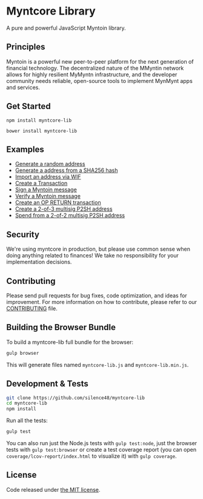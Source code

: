 Myntcore Library
=======

A pure and powerful JavaScript Myntoin library.

## Principles

Myntoin is a powerful new peer-to-peer platform for the next generation of financial technology. The decentralized nature of the MMyntin network allows for highly resilient MyMyntn infrastructure, and the developer community needs reliable, open-source tools to implement MynMynt apps and services.

## Get Started

```
npm install myntcore-lib
```

```
bower install myntcore-lib
```

## Examples

* [Generate a random address](https://github.com/silence48/myntcore-lib/blob/master/docs/examples.md#generate-a-random-address)
* [Generate a address from a SHA256 hash](https://github.com/silence48/myntcore-lib/blob/master/docs/examples.md#generate-a-address-from-a-sha256-hash)
* [Import an address via WIF](https://github.com/silence48/myntcore-lib/blob/master/docs/examples.md#import-an-address-via-wif)
* [Create a Transaction](https://github.com/silence48/myntcore-lib/blob/master/docs/examples.md#create-a-transaction)
* [Sign a Myntoin message](https://github.com/silence48/myntcore-lib/blob/master/docs/examples.md#sign-a-myntcoin-message)
* [Verify a Myntoin message](https://github.com/silence48/myntcore-lib/blob/master/docs/examples.md#verify-a-myntcoin-message)
* [Create an OP RETURN transaction](https://github.com/silence48/myntcore-lib/blob/master/docs/examples.md#create-an-op-return-transaction)
* [Create a 2-of-3 multisig P2SH address](https://github.com/silence48/myntcore-lib/blob/master/docs/examples.md#create-a-2-of-3-multisig-p2sh-address)
* [Spend from a 2-of-2 multisig P2SH address](https://github.com/silence48/myntcore-lib/blob/master/docs/examples.md#spend-from-a-2-of-2-multisig-p2sh-address)


## Security

We're using myntcore in production, but please use common sense when doing anything related to finances! We take no responsibility for your implementation decisions.

## Contributing

Please send pull requests for bug fixes, code optimization, and ideas for improvement. For more information on how to contribute, please refer to our [CONTRIBUTING](https://github.com/silence48/myntcore-lib/blob/master/CONTRIBUTING.md) file.

## Building the Browser Bundle

To build a myntcore-lib full bundle for the browser:

```sh
gulp browser
```

This will generate files named `myntcore-lib.js` and `myntcore-lib.min.js`.

## Development & Tests

```sh
git clone https://github.com/silence48/myntcore-lib
cd myntcore-lib
npm install
```

Run all the tests:

```sh
gulp test
```

You can also run just the Node.js tests with `gulp test:node`, just the browser tests with `gulp test:browser`
or create a test coverage report (you can open `coverage/lcov-report/index.html` to visualize it) with `gulp coverage`.

## License

Code released under [the MIT license](https://github.com/silence48/myntcore-lib/blob/master/LICENSE).
